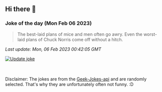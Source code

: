 ## Hi there 👋

### Joke of the day (Mon Feb 06 2023)
<!-- joke -->
>The best-laid plans of mice and men often go awry. Even the worst-laid plans of Chuck Norris come off without a hitch.
<!-- /joke -->

*Last update: Mon, 06 Feb 2023 00:42:05 GMT*

[![Update joke](https://github.com/nclskfm/nclskfm/actions/workflows/joke.yml/badge.svg)](https://github.com/nclskfm/nclskfm/actions/workflows/joke.yml)

<br><br>
Disclaimer: The jokes are from the [Geek-Jokes-api](https://github.com/sameerkumar18/geek-joke-api) and are randomly selected. That's why they are unfortunately often not funny. :D

